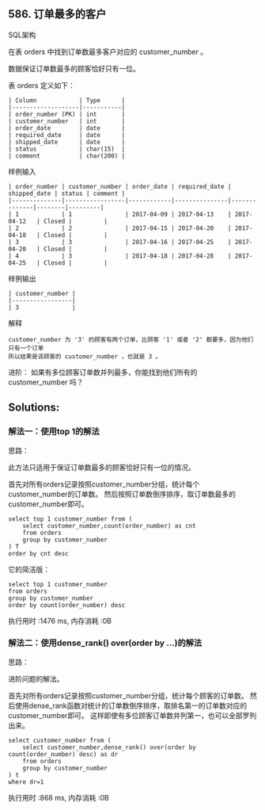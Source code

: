## 586. 订单最多的客户
SQL架构

在表 orders 中找到订单数最多客户对应的 customer_number 。

数据保证订单数最多的顾客恰好只有一位。

表 orders 定义如下：
```
| Column            | Type      |
|-------------------|-----------|
| order_number (PK) | int       |
| customer_number   | int       |
| order_date        | date      |
| required_date     | date      |
| shipped_date      | date      |
| status            | char(15)  |
| comment           | char(200) |
```
样例输入
```
| order_number | customer_number | order_date | required_date | shipped_date | status | comment |
|--------------|-----------------|------------|---------------|--------------|--------|---------|
| 1            | 1               | 2017-04-09 | 2017-04-13    | 2017-04-12   | Closed |         |
| 2            | 2               | 2017-04-15 | 2017-04-20    | 2017-04-18   | Closed |         |
| 3            | 3               | 2017-04-16 | 2017-04-25    | 2017-04-20   | Closed |         |
| 4            | 3               | 2017-04-18 | 2017-04-28    | 2017-04-25   | Closed |         |
```
样例输出
```
| customer_number |
|-----------------|
| 3               |
```
解释
```
customer_number 为 '3' 的顾客有两个订单，比顾客 '1' 或者 '2' 都要多，因为他们只有一个订单
所以结果是该顾客的 customer_number ，也就是 3 。
```
进阶： 如果有多位顾客订单数并列最多，你能找到他们所有的 customer_number 吗？

## Solutions:
### 解法一：使用top 1的解法

思路：

此方法只适用于保证订单数最多的顾客恰好只有一位的情况。

首先对所有orders记录按照customer_number分组，统计每个customer_number的订单数。
然后按照订单数倒序排序，取订单数最多的customer_number即可。
```
select top 1 customer_number from (
    select customer_number,count(order_number) as cnt
    from orders
    group by customer_number
) T
order by cnt desc
```
它的简洁版：
```
select top 1 customer_number
from orders
group by customer_number
order by count(order_number) desc
```
执行用时 :1476 ms, 内存消耗 :0B


### 解法二：使用dense_rank() over(order by ...)的解法

思路：

进阶问题的解法。

首先对所有orders记录按照customer_number分组，统计每个顾客的订单数。
然后使用dense_rank函数对统计的订单数倒序排序，取排名第一的订单数对应的customer_number即可。
这样即使有多位顾客订单数并列第一，也可以全部罗列出来。
```
select customer_number from (
    select customer_number,dense_rank() over(order by count(order_number) desc) as dr
	from orders
	group by customer_number
) t 
where dr=1
```
执行用时 :868 ms, 内存消耗 :0B
